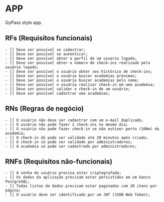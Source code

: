 # APP

GyPass style app.

## RFs (Requisitos funcionais)
    - [] Deve ser possível se cadastrar;
    - [] Deve ser possível se autenticar;
    - [] Deve ser possível obter o perfil de um usuario logado;
    - [] Deve ser possível obter o número de check-ins realizado pelo usuário logado;
    - [] Deve ser possível o usuário obter seu histórico de check-ins;
    - [] Deve ser possível o usuário buscar academias próximas;
    - [] Deve ser possível o usuário buscar academias pelo nome;
    - [] Deve ser possível o usuário realizar check-in em uma academia;
    - [] Deve ser possível validar o check-in de um usuário;
    - [] Deve ser possível cadastrar uma academias;

## RNs (Regras de negócio)
    - [] O usuário não deve ser cadastrar com um e-mail duplicado;
    - [] O usuário não pode fazer 2 check-ins no mesmo dia;
    - [] O usuário não pode fazer check-in se não estiver perto (100m) da academia;
    - [] O check-in dó pode ser validado até 20 minutos após criado;
    - [] O check-in só pode ser validado por administradores;
    - [] A academia só pode ser cadastrada por administradores;

## RNFs (Requisitos não-funcionais)
    - [] A senha do usuário precisa estar criptografado;
    - [] Os dados da aplicação precisam estar persistidos em um banco PostgreSQL;
    - [] Todas listas de dados precisam estar paginadas com 20 itens por página;
    - [] O usuário deve ser identificado por um JWT (JSON Web Token);